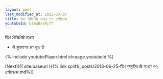 ```yaml
---
layout: post
last_modified_at: 2021-03-30
title: ਓਮ ਮੈਥਿਮੈਥੇ ਨਮਹ ੧੧ ਟਾਇਮਸ
youtubeId: b7mwBxsRjfY
---
```

 
 
 ਓਮ ਮੈਥਿਮੈਥੇ ਨਮਹ  
 
 -  ਜੋ ਸੂਝਵਾਨ ਦਾ ਰੂਪ ਹੈ 
 
  
 
  
 
 
 
 
 
 


{% include youtubePlayer.html id=page.youtubeId %}
 
[Next]({{ site.baseurl }}{% link  split1/_posts/2013-06-25-ਓਮ ਦਰੁਠਿਮਥੇ ਨਮਹ ੧੧ ਟਾਇਮਸ.md%})
 
